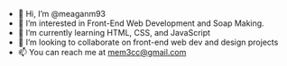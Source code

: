 - 👋 Hi, I’m @meaganm93
- 👀 I’m interested in Front-End Web Development and Soap Making.
- 🌱 I’m currently learning HTML, CSS, and JavaScript
- 💞️ I’m looking to collaborate on front-end web dev and design projects
- 📫 You can reach me at mem3cc@gmail.com

<!---
meaganm93/meaganm93 is a ✨ special ✨ repository because its `README.md` (this file) appears on your GitHub profile.
You can click the Preview link to take a look at your changes.
--->
